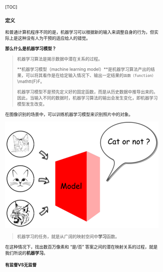 [TOC]

### 定义

和普通计算机程序不同的是，机器学习可以根据新的输入来调整自身的行为，但实际上是这种没有人为干预的适应给人的错觉。

**那么什么是机器学习模型？**

> 机器学习算法是揭示数据中潜在关系的过程。 
>
> **机器学习模型（machine learning model）**是机器学习算法产出的结果，可以将其看作是在给定输入情况下、输出一定结果的`函数（function）` \mathtt{F}F。
>
> 机器学习模型不是预先定义好的固定函数，而是从历史数据中推导出来的。因此，当输入不同的数据时，机器学习算法的输出会发生变化，即机器学习模型发生改变。

在图像识别的场景中，可以训练机器学习模型来识别照片中的对象。 

![img](image/cat_or_not.png) 

> 机器学习的任务，就是从广阔的映射空间中**学习**函数。

在这种情况下，找出数百万像素和 “是/否” 答案之间的潜在映射关系的过程，就是我们所说的**机器学习**。

#### 有监督VS无监督

